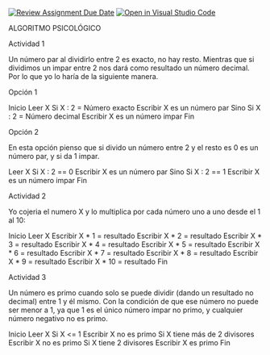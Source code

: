 [![Review Assignment Due Date](https://classroom.github.com/assets/deadline-readme-button-22041afd0340ce965d47ae6ef1cefeee28c7c493a6346c4f15d667ab976d596c.svg)](https://classroom.github.com/a/aoPG0Blz)
[![Open in Visual Studio Code](https://classroom.github.com/assets/open-in-vscode-2e0aaae1b6195c2367325f4f02e2d04e9abb55f0b24a779b69b11b9e10269abc.svg)](https://classroom.github.com/online_ide?assignment_repo_id=16100491&assignment_repo_type=AssignmentRepo)


ALGORITMO PSICOLÓGICO


Actividad 1 

Un número par al dividirlo entre 2 es exacto, no hay resto. Mientras que si dividimos un impar entre 2 nos dará como resultado un número decimal. Por lo que yo lo haría de la siguiente manera.

Opción 1

Inicio
  Leer X
  Si X : 2 = Número exacto
  Escribir X es un número par
  Sino
  Si X : 2 = Número decimal
  Escribir X es un número impar
Fin

Opción 2

En esta opción pienso que si divido un número entre 2 y el resto es 0 es un número par, y si da 1 impar.

 Leer X
  Si X : 2 == 0
  Escribir X es un número par
  Sino
  Si X : 2 == 1
  Escribir X es un número impar
Fin


Actividad 2

Yo cojeria el numero X y lo multiplica por cada número uno a uno desde el 1 al 10:

Inicio
  Leer X
  Escribir X * 1 = resultado
  Escribir X * 2 = resultado
  Escribir X * 3 = resultado
  Escribir X * 4 = resultado
  Escribir X * 5 = resultado
  Escribir X * 6 = resultado
  Escribir X * 7 = resultado
  Escribir X * 8 = resultado
  Escribir X * 9 = resultado
  Escribir X * 10 = resultado
Fin

Actividad 3

Un número es primo cuando solo se puede dividir (dando un resultado no decimal) entre 1 y él mismo. Con la condición de que ese número no puede ser menor a 1, ya que 1 es el único número impar no primo, y cualquier número negativo no es primo.

Inicio
  Leer X
  Si X <= 1
  Escribir X no es primo
  Si X tiene más de 2 divisores
  Escribir X no es primo
  Si X tiene 2 divisores
  Escribir X es primo
Fin
